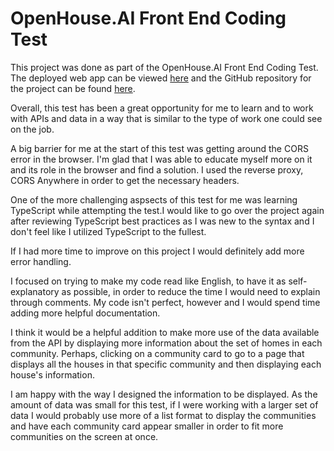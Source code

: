 # OpenHouse.AI Front End Coding Test

This project was done as part of the OpenHouse.AI Front End Coding Test. The deployed web app can be viewed [here](https://openhouseai-coding-test.netlify.app/) and the GitHub repository for the project can be found [here](https://github.com/richardrino/openhouse.ai-frontend-coding-test).

Overall, this test has been a great opportunity for me to learn and to work with APIs and data in a way that is similar to the type of work one could see on the job.

A big barrier for me at the start of this test was getting around the CORS error in the browser. I'm glad that I was able to educate myself more on it and its role in the browser and find a solution. I used the reverse proxy, CORS Anywhere in order to get the necessary headers.

One of the more challenging aspsects of this test for me was learning TypeScript while attempting the test.I would like to go over the project again after reviewing TypeScript best practices as I was new to the syntax and I don't feel like I utilized TypeScript to the fullest.

If I had more time to improve on this project I would definitely add more error handling.

I focused on trying to make my code read like English, to have it as self-explanatory as possible, in order to reduce the time I would need to explain through comments. My code isn't perfect, however and I would spend time adding more helpful documentation.

I think it would be a helpful addition to make more use of the data available from the API by displaying more information about the set of homes in each community. Perhaps, clicking on a community card to go to a page that displays all the houses in that specific community and then displaying each house's information.

I am happy with the way I designed the information to be displayed. As the amount of data was small for this test, if I were working with a larger set of data I would probably use more of a list format to display the communities and have each community card appear smaller in order to fit more communities on the screen at once.
